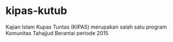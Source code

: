 # kipas-kutub
Kajian Islam Kupas Tuntas (KIPAS) merupakan salah satu program Komunitas Tahajjud Berantai periode 2015

